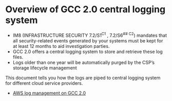 # Overview of GCC 2.0 central logging system

- IM8 (INFRASTRUCTURE SECURITY 7.2/S1<sup>C1</sup> , 7.2/S6<sup>## C2</sup>) mandates that all security-related events generated by your systems must be kept for at least 12 months to aid investigation parties.
- GCC 2.0 offers a central logging system to store and retrieve these log files.
- Logs older than one year will be automatically purged by the CSP’s storage lifecycle management

This document tells you how the logs are piped to central logging system for different cloud service providers.

- [AWS log management on GCC 2.0](/gcc-central-logging-system/aws-log-management-on-gcc.md)
